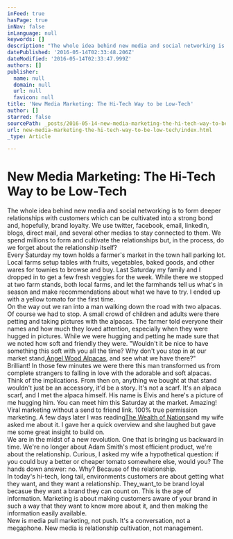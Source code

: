 ```yaml
---
inFeed: true
hasPage: true
inNav: false
inLanguage: null
keywords: []
description: "The whole idea behind new media and social networking is to form deeper relationships with customers which can be cultivated into a strong bond and, hopefully, brand loyalty. We use twitter, facebook, email, linkedIn, blogs, direct mail, and several other medias to stay connected to them. We spend millions to form and cultivate the relationships but, in the process, do we forget about the relationship itself?   Every Saturday my town holds a farmer's market in the town hall parking lot. Local farms setup tables with fruits, vegetables, baked goods, and other wares for townies to browse and buy. Last Saturday my family and I dropped in to get a few fresh veggies for the week. While there we stopped at two farm stands, both local farms, and let the farmhands tell us what's in season and make recommendations about what we have to try. I ended up with a yellow tomato for the first time.  On the way out we ran into a man walking down the road with two alpacas. Of course we had to stop. A small crowd of children and adults were there petting and taking pictures with the alpacas. The farmer told everyone their names and how much they loved attention, especially when they were hugged in pictures. While we were hugging and petting he made sure that we noted how soft and friendly they were. \"Wouldn't it be nice to have something this soft with you all the time? Why don't you stop in at our market stand,Angel Wood Alpacas, and see what we have there?\"  Brilliant! In those few minutes we were there this man transformed us from complete strangers to falling in love with the adorable and soft alpacas. Think of the implications. From then on, anything we bought at that stand wouldn't just be an accessory, it'd be a story. It's not a scarf. It's an alpaca scarf, and I met the alpaca himself. His name is Elvis and here's a picture of me hugging him. You can meet him this Saturday at the market. Amazing! Viral marketing without a send to friend link. 100% true permission marketing. A few days later I was readingThe Wealth of Nationsand my wife asked me about it. I gave her a quick overview and she laughed but gave me some great insight to build on.  We are in the midst of a new revolution. One that is bringing us backward in time. We're no longer about Adam Smith's most efficient product, we're about the relationship. Curious, I asked my wife a hypothetical question: if you could buy a better or cheaper tomato somewhere else, would you? The hands down answer: no. Why? Because of the relationship.  In today's hi-tech, long tail, environments customers are about getting what they want, and they want a relationship. Theywantto be brand loyal becasue they want a brand they can count on. This is the age of information. Marketing is about making customers aware of your brand in such a way that they want to know more about it, and then making the information easily available.  New is media pull marketing, not push. It's a conversation, not a megaphone. New media is relationship cultivation, not management."
datePublished: '2016-05-14T02:33:48.206Z'
dateModified: '2016-05-14T02:33:47.999Z'
authors: []
publisher:
  name: null
  domain: null
  url: null
  favicon: null
title: 'New Media Marketing: The Hi-Tech Way to be Low-Tech'
author: []
starred: false
sourcePath: _posts/2016-05-14-new-media-marketing-the-hi-tech-way-to-be-low-tech.md
url: new-media-marketing-the-hi-tech-way-to-be-low-tech/index.html
_type: Article

---
```

# New Media Marketing: The Hi-Tech Way to be Low-Tech

The whole idea behind new media and social networking is to form deeper relationships with customers which can be cultivated into a strong bond and, hopefully, brand loyalty. We use twitter, facebook, email, linkedIn, blogs, direct mail, and several other medias to stay connected to them. We spend millions to form and cultivate the relationships but, in the process, do we forget about the relationship itself?  
Every Saturday my town holds a farmer's market in the town hall parking lot. Local farms setup tables with fruits, vegetables, baked goods, and other wares for townies to browse and buy. Last Saturday my family and I dropped in to get a few fresh veggies for the week. While there we stopped at two farm stands, both local farms, and let the farmhands tell us what's in season and make recommendations about what we have to try. I ended up with a yellow tomato for the first time.  
On the way out we ran into a man walking down the road with two alpacas. Of course we had to stop. A small crowd of children and adults were there petting and taking pictures with the alpacas. The farmer told everyone their names and how much they loved attention, especially when they were hugged in pictures. While we were hugging and petting he made sure that we noted how soft and friendly they were. "Wouldn't it be nice to have something this soft with you all the time? Why don't you stop in at our market stand,[Angel Wood Alpacas][0], and see what we have there?"  
Brilliant! In those few minutes we were there this man transformed us from complete strangers to falling in love with the adorable and soft alpacas. Think of the implications. From then on, anything we bought at that stand wouldn't just be an accessory, it'd be a story. It's not a scarf. It's an alpaca scarf, and I met the alpaca himself. His name is Elvis and here's a picture of me hugging him. You can meet him this Saturday at the market. Amazing! Viral marketing without a send to friend link. 100% true permission marketing. A few days later I was reading[The Wealth of Nations][1]and my wife asked me about it. I gave her a quick overview and she laughed but gave me some great insight to build on.  
We are in the midst of a new revolution. One that is bringing us backward in time. We're no longer about Adam Smith's most efficient product, we're about the relationship. Curious, I asked my wife a hypothetical question: if you could buy a better or cheaper tomato somewhere else, would you? The hands down answer: no. Why? Because of the relationship.  
In today's hi-tech, long tail, environments customers are about getting what they want, and they want a relationship. They_want_to be brand loyal becasue they want a brand they can count on. This is the age of information. Marketing is about making customers aware of your brand in such a way that they want to know more about it, and then making the information easily available.  
New is media pull marketing, not push. It's a conversation, not a megaphone. New media is relationship cultivation, not management.

[0]: http://www.angelwoodalpacas.com/ "Angel Wood Alpacas"
[1]: http://en.wikipedia.org/wiki/The_Wealth_of_Nations "The Wealth of Nations"